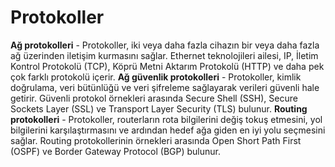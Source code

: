 # Protokoller
**Ağ protokolleri** - Protokoller, iki veya daha fazla cihazın bir veya daha fazla ağ üzerinden iletişim kurmasını sağlar. Ethernet teknolojileri ailesi, IP, İletim Kontrol Protokolü (TCP),
Köprü Metni Aktarım Protokolü (HTTP) ve daha pek çok farklı protokolü içerir.
**Ağ güvenlik protokolleri** - Protokoller, kimlik doğrulama, veri bütünlüğü ve veri şifreleme sağlayarak verileri güvenli hale getirir. Güvenli protokol örnekleri arasında Secure Shell (SSH),
Secure Sockets Layer (SSL) ve Transport Layer Security (TLS) bulunur.
**Routing protokolleri** - Protokoller, routerların rota bilgilerini değiş tokuş etmesini, yol bilgilerini karşılaştırmasını ve ardından hedef ağa giden en iyi yolu seçmesini sağlar. 
Routing protokollerinin örnekleri arasında Open Short Path First (OSPF) ve Border Gateway Protocol (BGP) bulunur.

